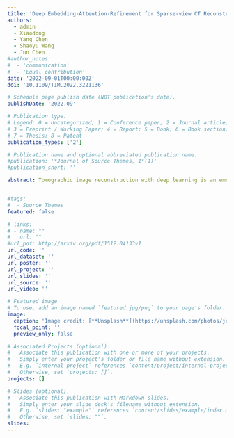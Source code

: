 ```yaml
---
title: 'Deep Embedding-Attention-Refinement for Sparse-view CT Reconstruction'
authors:
  - admin
  - Xiaodong
  - Yang Chen
  - Shaoyu Wang
  - Jun Chen
#author_notes:
#  - 'communication'
#  - 'Equal contribution'
date: '2022-09-01T00:00:00Z'
doi: '10.1109/TIM.2022.3221136'

# Schedule page publish date (NOT publication's date).
publishDate: '2022.09'

# Publication type.
# Legend: 0 = Uncategorized; 1 = Conference paper; 2 = Journal article;
# 3 = Preprint / Working Paper; 4 = Report; 5 = Book; 6 = Book section;
# 7 = Thesis; 8 = Patent
publication_types: ['2']

# Publication name and optional abbreviated publication name.
#publication: '*Journal of Source Themes, 1*(1)'
#publication_short: ''

abstract: Tomographic image reconstruction with deep learning is an emerging field of applied artificial intelligence. Reducing radiation dose with sparse views reconstruction is a significant task in cardiac imaging. Many efforts are contributing to sparse-view tomography imaging, but it is still a challenge for achieving good images from high sparse-view level, such as 60 views. In this study, we proposed a Deep Embedding-Attention-Refinement (DEAR) network to fundamentally address this challenge. DEAR consists of three modules including deep embedding, deep attention and deep refinement. The measurement is extended by deep embedding network to generate artifact-reduction images. Then, the deep attention network is employed to remove sparse-view artifacts and correct wrong details introduced by deep embedding network. Finally, the deep refinement module is used to refine finer image features and structures. The results on clinical datasets demonstrate the efficiency of our proposed DEAR in edge preservation and feature recovery.


#tags:
#  - Source Themes
featured: false

# links:
# - name: ""
#   url: ""
#url_pdf: http://arxiv.org/pdf/1512.04133v1
url_code: ''
url_dataset: ''
url_poster: ''
url_project: ''
url_slides: ''
url_source: ''
url_video: ''

# Featured image
# To use, add an image named `featured.jpg/png` to your page's folder.
image:
  caption: 'Image credit: [**Unsplash**](https://unsplash.com/photos/jdD8gXaTZsc)'
  focal_point: ''
  preview_only: false

# Associated Projects (optional).
#   Associate this publication with one or more of your projects.
#   Simply enter your project's folder or file name without extension.
#   E.g. `internal-project` references `content/project/internal-project/index.md`.
#   Otherwise, set `projects: []`.
projects: []

# Slides (optional).
#   Associate this publication with Markdown slides.
#   Simply enter your slide deck's filename without extension.
#   E.g. `slides: "example"` references `content/slides/example/index.md`.
#   Otherwise, set `slides: ""`.
slides:
---
```

